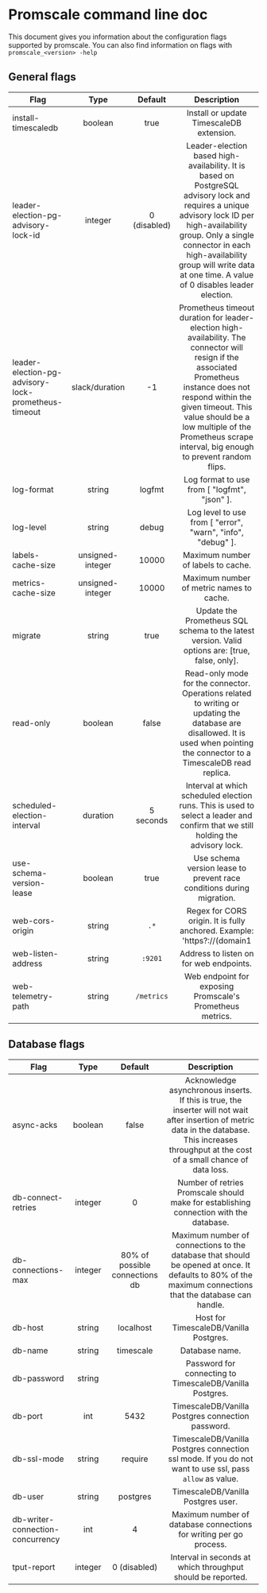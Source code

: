 # Promscale command line doc

This document gives you information about the configuration flags supported by promscale.
You can also find information on flags with `promscale_<version> -help` 

## General flags
| Flag | Type | Default | Description |
|------|:-----:|:-------:|:-----------:|
| install-timescaledb | boolean | true | Install or update TimescaleDB extension. |
| leader-election-pg-advisory-lock-id | integer | 0 (disabled) | Leader-election based high-availability. It is based on PostgreSQL advisory lock and requires a unique advisory lock ID per high-availability group. Only a single connector in each high-availability group will write data at one time. A value of 0 disables leader election. |
| leader-election-pg-advisory-lock-prometheus-timeout | slack/duration | -1 | Prometheus timeout duration for leader-election high-availability. The connector will resign if the associated Prometheus instance does not respond within the given timeout. This value should be a low multiple of the Prometheus scrape interval, big enough to prevent random flips. |
| log-format | string | logfmt | Log format to use from [ "logfmt", "json" ]. |
| log-level | string | debug | Log level to use from [ "error", "warn", "info", "debug" ]. |
| labels-cache-size | unsigned-integer | 10000 | Maximum number of labels to cache. |
| metrics-cache-size | unsigned-integer | 10000 | Maximum number of metric names to cache. |
| migrate | string | true | Update the Prometheus SQL schema to the latest version. Valid options are: [true, false, only]. |
| read-only | boolean | false | Read-only mode for the connector. Operations related to writing or updating the database are disallowed. It is used when pointing the connector to a TimescaleDB read replica. |
| scheduled-election-interval | duration | 5 seconds | Interval at which scheduled election runs. This is used to select a leader and confirm that we still holding the advisory lock. |
| use-schema-version-lease | boolean | true | Use schema version lease to prevent race conditions during migration. |
| web-cors-origin | string | `.*` |  Regex for CORS origin. It is fully anchored. Example: 'https?://(domain1|domain2)\.com' |
| web-listen-address | string | `:9201` | Address to listen on for web endpoints. |
| web-telemetry-path | string | `/metrics` | Web endpoint for exposing Promscale's Prometheus metrics. |

## Database flags

| Flag | Type | Default | Description |
|------|:-----:|:-------:|:-----------:|
| async-acks | boolean | false | Acknowledge asynchronous inserts. If this is true, the inserter will not wait after insertion of metric data in the database. This increases throughput at the cost of a small chance of data loss. |
| db-connect-retries | integer | 0 | Number of retries Promscale should make for establishing connection with the database. |
| db-connections-max | integer | 80% of possible connections db | Maximum number of connections to the database that should be opened at once. It defaults to 80% of the maximum connections that the database can handle. |
| db-host | string | localhost | Host for TimescaleDB/Vanilla Postgres. |
| db-name | string | timescale | Database name. |
| db-password | string | | Password for connecting to TimescaleDB/Vanilla Postgres. |
| db-port | int | 5432 | TimescaleDB/Vanilla Postgres connection password. |
| db-ssl-mode | string | require | TimescaleDB/Vanilla Postgres connection ssl mode. If you do not want to use ssl, pass `allow` as value. |
| db-user | string | postgres | TimescaleDB/Vanilla Postgres user. |
| db-writer-connection-concurrency | int | 4 | Maximum number of database connections for writing per go process. |
| tput-report | integer | 0 (disabled) | Interval in seconds at which throughput should be reported. |
